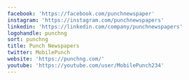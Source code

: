 ```yaml
---
facebook: 'https://facebook.com/punchnewspaper'
instagram: 'https://instagram.com/punchnewspapers'
linkedin: 'https://linkedin.com/company/punchnewspapers'
logohandle: punchng
sort: punchng
title: Punch Newspapers
twitter: MobilePunch
website: 'https://punchng.com/'
youtube: 'https://youtube.com/user/MobilePunch234'
---
```

